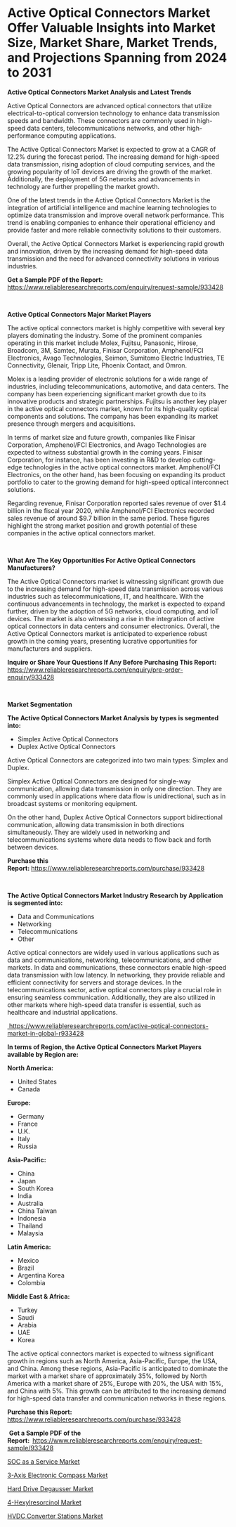 <p><h1>Active Optical Connectors Market Offer Valuable Insights into Market Size, Market Share, Market Trends, and Projections Spanning from 2024 to 2031</h1></p><p><strong>Active Optical Connectors Market Analysis and Latest Trends</strong></p>
<p><p>Active Optical Connectors are advanced optical connectors that utilize electrical-to-optical conversion technology to enhance data transmission speeds and bandwidth. These connectors are commonly used in high-speed data centers, telecommunications networks, and other high-performance computing applications.</p><p>The Active Optical Connectors Market is expected to grow at a CAGR of 12.2% during the forecast period. The increasing demand for high-speed data transmission, rising adoption of cloud computing services, and the growing popularity of IoT devices are driving the growth of the market. Additionally, the deployment of 5G networks and advancements in technology are further propelling the market growth.</p><p>One of the latest trends in the Active Optical Connectors Market is the integration of artificial intelligence and machine learning technologies to optimize data transmission and improve overall network performance. This trend is enabling companies to enhance their operational efficiency and provide faster and more reliable connectivity solutions to their customers.</p><p>Overall, the Active Optical Connectors Market is experiencing rapid growth and innovation, driven by the increasing demand for high-speed data transmission and the need for advanced connectivity solutions in various industries.</p></p>
<p><strong>Get a Sample PDF of the Report:&nbsp;</strong> <a href="https://www.reliableresearchreports.com/enquiry/request-sample/933428">https://www.reliableresearchreports.com/enquiry/request-sample/933428</a></p>
<p>&nbsp;</p>
<p><strong>Active Optical Connectors Major Market Players</strong></p>
<p><p>The active optical connectors market is highly competitive with several key players dominating the industry. Some of the prominent companies operating in this market include Molex, Fujitsu, Panasonic, Hirose, Broadcom, 3M, Samtec, Murata, Finisar Corporation, Amphenol/FCI Electronics, Avago Technologies, Seimon, Sumitomo Electric Industries, TE Connectivity, Glenair, Tripp Lite, Phoenix Contact, and Omron.</p><p>Molex is a leading provider of electronic solutions for a wide range of industries, including telecommunications, automotive, and data centers. The company has been experiencing significant market growth due to its innovative products and strategic partnerships. Fujitsu is another key player in the active optical connectors market, known for its high-quality optical components and solutions. The company has been expanding its market presence through mergers and acquisitions.</p><p>In terms of market size and future growth, companies like Finisar Corporation, Amphenol/FCI Electronics, and Avago Technologies are expected to witness substantial growth in the coming years. Finisar Corporation, for instance, has been investing in R&D to develop cutting-edge technologies in the active optical connectors market. Amphenol/FCI Electronics, on the other hand, has been focusing on expanding its product portfolio to cater to the growing demand for high-speed optical interconnect solutions.</p><p>Regarding revenue, Finisar Corporation reported sales revenue of over $1.4 billion in the fiscal year 2020, while Amphenol/FCI Electronics recorded sales revenue of around $9.7 billion in the same period. These figures highlight the strong market position and growth potential of these companies in the active optical connectors market.</p></p>
<p>&nbsp;</p>
<p><strong>What Are The Key Opportunities For Active Optical Connectors Manufacturers?</strong></p>
<p><p>The Active Optical Connectors market is witnessing significant growth due to the increasing demand for high-speed data transmission across various industries such as telecommunications, IT, and healthcare. With the continuous advancements in technology, the market is expected to expand further, driven by the adoption of 5G networks, cloud computing, and IoT devices. The market is also witnessing a rise in the integration of active optical connectors in data centers and consumer electronics. Overall, the Active Optical Connectors market is anticipated to experience robust growth in the coming years, presenting lucrative opportunities for manufacturers and suppliers.</p></p>
<p><strong>Inquire or Share Your Questions If Any Before Purchasing This Report:</strong> <a href="https://www.reliableresearchreports.com/enquiry/pre-order-enquiry/933428">https://www.reliableresearchreports.com/enquiry/pre-order-enquiry/933428</a></p>
<p>&nbsp;</p>
<p><strong>Market Segmentation</strong></p>
<p><strong>The Active Optical Connectors Market Analysis by types is segmented into:</strong></p>
<p><ul><li>Simplex Active Optical Connectors</li><li>Duplex Active Optical Connectors</li></ul></p>
<p><p>Active Optical Connectors are categorized into two main types: Simplex and Duplex. </p><p>Simplex Active Optical Connectors are designed for single-way communication, allowing data transmission in only one direction. They are commonly used in applications where data flow is unidirectional, such as in broadcast systems or monitoring equipment. </p><p>On the other hand, Duplex Active Optical Connectors support bidirectional communication, allowing data transmission in both directions simultaneously. They are widely used in networking and telecommunications systems where data needs to flow back and forth between devices.</p></p>
<p><strong>Purchase this Report:&nbsp;</strong><a href="https://www.reliableresearchreports.com/purchase/933428">https://www.reliableresearchreports.com/purchase/933428</a></p>
<p>&nbsp;</p>
<p><strong>The Active Optical Connectors Market Industry Research by Application is segmented into:</strong></p>
<p><ul><li>Data and Communications</li><li>Networking</li><li>Telecommunications</li><li>Other</li></ul></p>
<p><p>Active optical connectors are widely used in various applications such as data and communications, networking, telecommunications, and other markets. In data and communications, these connectors enable high-speed data transmission with low latency. In networking, they provide reliable and efficient connectivity for servers and storage devices. In the telecommunications sector, active optical connectors play a crucial role in ensuring seamless communication. Additionally, they are also utilized in other markets where high-speed data transfer is essential, such as healthcare and industrial applications.</p></p>
<p><a href="https://www.reliableresearchreports.com/active-optical-connectors-market-in-global-r933428">&nbsp;https://www.reliableresearchreports.com/active-optical-connectors-market-in-global-r933428</a></p>
<p><strong>In terms of Region, the Active Optical Connectors Market Players available by Region are:</strong></p>
<p>
    <p> <strong> North America: </strong>
        <ul>
            <li>United States</li>
            <li>Canada</li>
        </ul>
        </p> 
    <p> <strong> Europe: </strong>
        <ul>
            <li>Germany</li>
            <li>France</li>
            <li>U.K.</li>
            <li>Italy</li>
            <li>Russia</li>
        </ul>
        </p> 
    <p> <strong> Asia-Pacific: </strong>
        <ul>
            <li>China</li>
            <li>Japan</li>
            <li>South Korea</li>
            <li>India</li>
            <li>Australia</li>
            <li>China Taiwan</li>
            <li>Indonesia</li>
            <li>Thailand</li>
            <li>Malaysia</li>
        </ul>
        </p> 
    <p> <strong> Latin America: </strong>
        <ul>
            <li>Mexico</li>
            <li>Brazil</li>
            <li>Argentina Korea</li>
            <li>Colombia</li>
        </ul>
        </p> 
    <p> <strong> Middle East & Africa: </strong>
        <ul>
            <li>Turkey</li>
            <li>Saudi</li>
            <li>Arabia</li>
            <li>UAE</li>
            <li>Korea</li>
        </ul>
    </p>
    </p>
<p><p>The active optical connectors market is expected to witness significant growth in regions such as North America, Asia-Pacific, Europe, the USA, and China. Among these regions, Asia-Pacific is anticipated to dominate the market with a market share of approximately 35%, followed by North America with a market share of 25%, Europe with 20%, the USA with 15%, and China with 5%. This growth can be attributed to the increasing demand for high-speed data transfer and communication networks in these regions.</p></p>
<p><strong>Purchase this Report: </strong><a href="https://www.reliableresearchreports.com/purchase/933428">https://www.reliableresearchreports.com/purchase/933428</a></p>
<p>&nbsp;<strong>Get a Sample PDF of the Report:&nbsp;&nbsp;</strong><a href="https://www.reliableresearchreports.com/enquiry/request-sample/933428">https://www.reliableresearchreports.com/enquiry/request-sample/933428</a></p>
<p><strong></strong></p>
<p><p><a href="https://medium.com/@parmer78465/soc-as-a-service-market-share-market-analysis-growth-trends-forecasts-for-period-from-2024-4fc5966f80c7">SOC as a Service Market</a></p><p><a href="https://github.com/sofayahoo2023/Market-Research-Report-List-6/blob/main/3-axis-electronic-compass-market.md">3-Axis Electronic Compass Market</a></p><p><a href="https://issuu.com/reportprime-2/docs/hard-drive-degausser-market-size-20_1f27d40cb674de">Hard Drive Degausser Market</a></p><p><a href="https://github.com/joannesouthgate/Market-Research-Report-List-4/blob/main/4-hexylresorcinol-market.md">4-Hexylresorcinol Market</a></p><p><a href="https://issuu.com/reportprime-2/docs/hvdc-converter-stations-market-size_2ba9cce24e975c">HVDC Converter Stations Market</a></p></p>